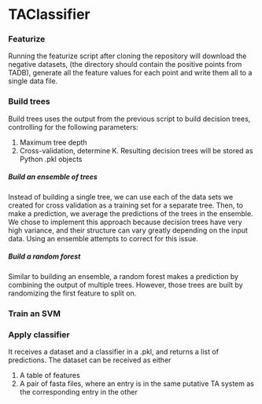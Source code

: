 TAClassifier
============

### Featurize

Running the featurize script after cloning the repository will download the 
negative datasets, (the directory should contain the positive points from TADB),
generate all the feature values for each point and write them all to a single 
data file.

### Build trees

Build trees uses the output from the previous script to build decision trees, 
controlling for the following parameters:
1. Maximum tree depth
2. Cross-validation, determine K.
Resulting decision trees will be stored as Python .pkl objects	    

##### Build an ensemble of trees
Instead of building a single tree, we can use each of the data sets we created
for cross validation as a training set for a separate tree. Then, to make a 
prediction, we average the predictions of the trees in the ensemble. We chose 
to implement this approach because decision trees have very high variance, and 
their structure can vary greatly depending on the input data. Using an ensemble
attempts to correct for this issue.

##### Build a random forest
Similar to building an ensemble, a random forest makes a prediction by combining
the output of multiple trees. However, those trees are built by randomizing the 
first feature to split on.

### Train an SVM

### Apply classifier
It receives a dataset and a classifier in a .pkl, and returns a list of 
predictions. The dataset can be received as either 
1. A table of features 
2. A pair of fasta files, where an entry is in the same putative TA system as the
corresponding entry in the other
